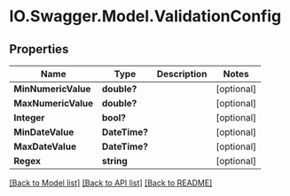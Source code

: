 # IO.Swagger.Model.ValidationConfig
## Properties

Name | Type | Description | Notes
------------ | ------------- | ------------- | -------------
**MinNumericValue** | **double?** |  | [optional] 
**MaxNumericValue** | **double?** |  | [optional] 
**Integer** | **bool?** |  | [optional] 
**MinDateValue** | **DateTime?** |  | [optional] 
**MaxDateValue** | **DateTime?** |  | [optional] 
**Regex** | **string** |  | [optional] 

[[Back to Model list]](../README.md#documentation-for-models) [[Back to API list]](../README.md#documentation-for-api-endpoints) [[Back to README]](../README.md)

